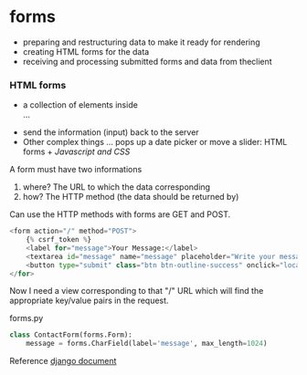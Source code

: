 # forms
- preparing and restructuring data to make it ready for rendering
- creating HTML forms for the data
- receiving and processing submitted forms and data from theclient

### HTML forms
- a collection of elements inside <form>...</form>
- send the information (input) back to the server 
- Other complex things ... pops up a date picker or move a slider: HTML forms + 
*Javascript and CSS*

A form must have two informations
1. where? 
The URL to which the data corresponding
2. how?
The HTTP method (the data should be returned by)

Can use the HTTP methods with forms are GET and POST.

```python
<form action="/" method="POST">
    {% csrf_token %}
    <label for="message">Your Message:</label>
    <textarea id="message" name="message" placeholder="Write your message here..."></textarea>
    <button type="submit" class="btn btn-outline-success" onclick="location.href='main'">Send Message</button>
</for>
```
Now I need a view corresponding to that "/" URL which will find the appropriate key/value pairs in the request.

forms.py
```python
class ContactForm(forms.Form):
    message = forms.CharField(label='message', max_length=1024)
```






Reference [django document]('https://docs.djangoproject.com/en/4.0/topics/forms/')